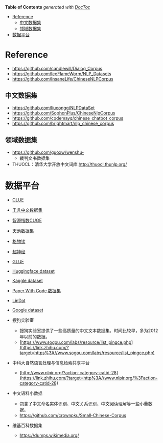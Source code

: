 <!-- START doctoc generated TOC please keep comment here to allow auto update -->

<!-- DON'T EDIT THIS SECTION, INSTEAD RE-RUN doctoc TO UPDATE -->

**Table of Contents**  *generated with [DocToc](https://github.com/thlorenz/doctoc)*

- [Reference](#reference)
  - [中文数据集](#中文数据集)
  - [领域数据集](#领域数据集)
- [数据平台](#数据平台)

<!-- END doctoc generated TOC please keep comment here to allow auto update -->

# Reference

- https://github.com/candlewill/Dialog_Corpus
- https://github.com/IceFlameWorm/NLP_Datasets
- https://github.com/InsaneLife/ChineseNLPCorpus

## 中文数据集

- https://github.com/liucongg/NLPDataSet
- https://github.com/SophonPlus/ChineseNlpCorpus
- https://github.com/codemayq/chinese_chatbot_corpus
- https://github.com/brightmart/nlp_chinese_corpus


## 领域数据集

- https://github.com/guoxw/wenshu-
  - 裁判文书数据集
- THUOCL：清华大学开放中文词库:http://thuocl.thunlp.org/


# 数据平台

- [CLUE](https://www.cluebenchmarks.com/index.html)
- [千言中文数据集](https://www.luge.ai/#/)
- [智源指数CUGE](http://cuge.baai.ac.cn/#/)
- [天池数据集](https://tianchi.aliyun.com/dataset)
- [格物钛](https://gas.graviti.cn/open-datasets)
- [超神经](https://hyper.ai/datasets)
- [GLUE](https://gluebenchmark.com/)
- [Huggingface dataset](https://huggingface.co/datasets)
- [Kaggle dataset](https://www.kaggle.com/datasets)
- [Paper With Code 数据集](https://www.paperswithcode.com/datasets)
- [LinDat](https://lindat.mff.cuni.cz/)
- [Google dataset](https://datasetsearch.research.google.com/)
- 搜狗实验室

  - 搜狗实验室提供了一些高质量的中文文本数据集，时间比较早，多为2012年以前的数据。
  - [https://www.sogou.com/labs/resource/list_pingce.php](https://link.zhihu.com/?target=https%3A//www.sogou.com/labs/resource/list_pingce.php)
- 中科大自然语言处理与信息检索共享平台

  - [http://www.nlpir.org/?action-category-catid-28](https://link.zhihu.com/?target=http%3A//www.nlpir.org/%3Faction-category-catid-28)
- 中文语料小数据

  - 包含了中文命名实体识别、中文关系识别、中文阅读理解等一些小量数据。
  - https://github.com/crownpku/Small-Chinese-Corpus
- 维基百科数据集

  - https://dumps.wikimedia.org/
